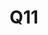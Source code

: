 ---
basin: 'No'
cudn: true
floor: First
grade: 5
images:
- /assets/images/rooms/noc/q11_1.jpg
living_room: 'No'
location: North Court
name: Q11
network: Wired and Wireless
title: Q11
---